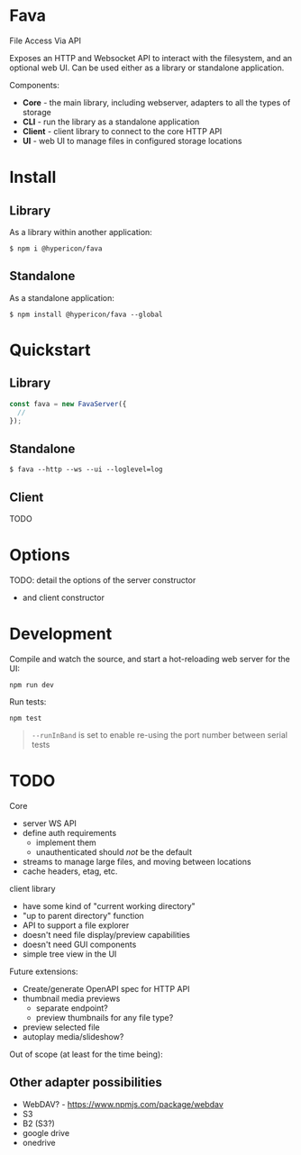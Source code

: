 
# Fava

File Access Via API

Exposes an HTTP and Websocket API to interact with the filesystem, and an optional web UI. Can be used either as a library or standalone application.

Components:

- **Core** - the main library, including webserver, adapters to all the types of storage
- **CLI** - run the library as a standalone application
- **Client** - client library to connect to the core HTTP API
- **UI** - web UI to manage files in configured storage locations

# Install

## Library

As a library within another application:

```
$ npm i @hypericon/fava
```

## Standalone

As a standalone application:

```
$ npm install @hypericon/fava --global
```

# Quickstart

## Library

```typescript
const fava = new FavaServer({
  // 
});
```

## Standalone

```
$ fava --http --ws --ui --loglevel=log
```

## Client

TODO

# Options

TODO: detail the options of the server constructor
- and client constructor

# Development

Compile and watch the source, and start a hot-reloading web server for the UI:

`npm run dev`

Run tests:

`npm test`

> `--runInBand` is set to enable re-using the port number between serial tests

# TODO

Core

- server WS API
- define auth requirements
  - implement them
  - unauthenticated should *not* be the default
- streams to manage large files, and moving between locations
- cache headers, etag, etc.

client library

- have some kind of "current working directory"
- "up to parent directory" function
- API to support a file explorer
- doesn't need file display/preview capabilities
- doesn't need GUI components
- simple tree view in the UI

Future extensions:

- Create/generate OpenAPI spec for HTTP API
- thumbnail media previews
  - separate endpoint?
  - preview thumbnails for any file type?
- preview selected file
- autoplay media/slideshow?

Out of scope (at least for the time being):



## Other adapter possibilities

- WebDAV? - https://www.npmjs.com/package/webdav
- S3
- B2 (S3?)
- google drive
- onedrive
